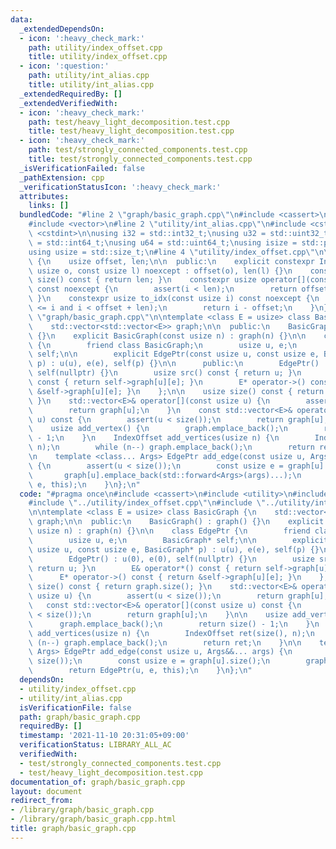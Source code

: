 ```yaml
---
data:
  _extendedDependsOn:
  - icon: ':heavy_check_mark:'
    path: utility/index_offset.cpp
    title: utility/index_offset.cpp
  - icon: ':question:'
    path: utility/int_alias.cpp
    title: utility/int_alias.cpp
  _extendedRequiredBy: []
  _extendedVerifiedWith:
  - icon: ':heavy_check_mark:'
    path: test/heavy_light_decomposition.test.cpp
    title: test/heavy_light_decomposition.test.cpp
  - icon: ':heavy_check_mark:'
    path: test/strongly_connected_components.test.cpp
    title: test/strongly_connected_components.test.cpp
  _isVerificationFailed: false
  _pathExtension: cpp
  _verificationStatusIcon: ':heavy_check_mark:'
  attributes:
    links: []
  bundledCode: "#line 2 \"graph/basic_graph.cpp\"\n#include <cassert>\n#include <utility>\n\
    #include <vector>\n#line 2 \"utility/int_alias.cpp\"\n#include <cstddef>\n#include\
    \ <cstdint>\n\nusing i32 = std::int32_t;\nusing u32 = std::uint32_t;\nusing i64\
    \ = std::int64_t;\nusing u64 = std::uint64_t;\nusing isize = std::ptrdiff_t;\n\
    using usize = std::size_t;\n#line 4 \"utility/index_offset.cpp\"\n\nclass IndexOffset\
    \ {\n    usize offset, len;\n\n  public:\n    explicit constexpr IndexOffset(const\
    \ usize o, const usize l) noexcept : offset(o), len(l) {}\n    constexpr usize\
    \ size() const { return len; }\n    constexpr usize operator[](const usize i)\
    \ const noexcept {\n        assert(i < len);\n        return offset + i;\n   \
    \ }\n    constexpr usize to_idx(const usize i) const noexcept {\n        assert(offset\
    \ <= i and i < offset + len);\n        return i - offset;\n    }\n};\n#line 7\
    \ \"graph/basic_graph.cpp\"\n\ntemplate <class E = usize> class BasicGraph {\n\
    \    std::vector<std::vector<E>> graph;\n\n  public:\n    BasicGraph() : graph()\
    \ {}\n    explicit BasicGraph(const usize n) : graph(n) {}\n\n    class EdgePtr\
    \ {\n        friend class BasicGraph;\n        usize u, e;\n        BasicGraph*\
    \ self;\n\n        explicit EdgePtr(const usize u, const usize e, BasicGraph*\
    \ p) : u(u), e(e), self(p) {}\n\n      public:\n        EdgePtr() : u(0), e(0),\
    \ self(nullptr) {}\n        usize src() const { return u; }\n        E& operator*()\
    \ const { return self->graph[u][e]; }\n        E* operator->() const { return\
    \ &self->graph[u][e]; }\n    };\n\n    usize size() const { return graph.size();\
    \ }\n    std::vector<E>& operator[](const usize u) {\n        assert(u < size());\n\
    \        return graph[u];\n    }\n    const std::vector<E>& operator[](const usize\
    \ u) const {\n        assert(u < size());\n        return graph[u];\n    }\n\n\
    \    usize add_vertex() {\n        graph.emplace_back();\n        return size()\
    \ - 1;\n    }\n    IndexOffset add_vertices(usize n) {\n        IndexOffset ret(size(),\
    \ n);\n        while (n--) graph.emplace_back();\n        return ret;\n    }\n\
    \n    template <class... Args> EdgePtr add_edge(const usize u, Args&&... args)\
    \ {\n        assert(u < size());\n        const usize e = graph[u].size();\n \
    \       graph[u].emplace_back(std::forward<Args>(args)...);\n        return EdgePtr(u,\
    \ e, this);\n    }\n};\n"
  code: "#pragma once\n#include <cassert>\n#include <utility>\n#include <vector>\n\
    #include \"../utility/index_offset.cpp\"\n#include \"../utility/int_alias.cpp\"\
    \n\ntemplate <class E = usize> class BasicGraph {\n    std::vector<std::vector<E>>\
    \ graph;\n\n  public:\n    BasicGraph() : graph() {}\n    explicit BasicGraph(const\
    \ usize n) : graph(n) {}\n\n    class EdgePtr {\n        friend class BasicGraph;\n\
    \        usize u, e;\n        BasicGraph* self;\n\n        explicit EdgePtr(const\
    \ usize u, const usize e, BasicGraph* p) : u(u), e(e), self(p) {}\n\n      public:\n\
    \        EdgePtr() : u(0), e(0), self(nullptr) {}\n        usize src() const {\
    \ return u; }\n        E& operator*() const { return self->graph[u][e]; }\n  \
    \      E* operator->() const { return &self->graph[u][e]; }\n    };\n\n    usize\
    \ size() const { return graph.size(); }\n    std::vector<E>& operator[](const\
    \ usize u) {\n        assert(u < size());\n        return graph[u];\n    }\n \
    \   const std::vector<E>& operator[](const usize u) const {\n        assert(u\
    \ < size());\n        return graph[u];\n    }\n\n    usize add_vertex() {\n  \
    \      graph.emplace_back();\n        return size() - 1;\n    }\n    IndexOffset\
    \ add_vertices(usize n) {\n        IndexOffset ret(size(), n);\n        while\
    \ (n--) graph.emplace_back();\n        return ret;\n    }\n\n    template <class...\
    \ Args> EdgePtr add_edge(const usize u, Args&&... args) {\n        assert(u <\
    \ size());\n        const usize e = graph[u].size();\n        graph[u].emplace_back(std::forward<Args>(args)...);\n\
    \        return EdgePtr(u, e, this);\n    }\n};\n"
  dependsOn:
  - utility/index_offset.cpp
  - utility/int_alias.cpp
  isVerificationFile: false
  path: graph/basic_graph.cpp
  requiredBy: []
  timestamp: '2021-11-10 20:31:05+09:00'
  verificationStatus: LIBRARY_ALL_AC
  verifiedWith:
  - test/strongly_connected_components.test.cpp
  - test/heavy_light_decomposition.test.cpp
documentation_of: graph/basic_graph.cpp
layout: document
redirect_from:
- /library/graph/basic_graph.cpp
- /library/graph/basic_graph.cpp.html
title: graph/basic_graph.cpp
---
```

